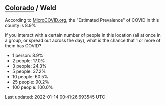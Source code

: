 
## [Colorado](/united-states/colorado) / Weld

According to [MicroCOVID.org](http://microcovid.org),
the "Estimated Prevalence" of COVID in this county is 8.9%

If you interact with a certain number of people in this location
(all at once in a group, or spread out across the day), what is the chance that
1 or more of them has COVID?

- 1 person: 8.9%
- 2 people: 17.0%
- 3 people: 24.3%
- 5 people: 37.2%
- 10 people: 60.5%
- 25 people: 90.2%
- 100 people: 100.0%

Last updated: 2022-01-14 00:41:26.693545 UTC
